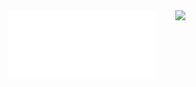 <div style="width: 100%;">
<div style="display: grid; grid-template-columns: 1fr 1fr; grid-gap: 30px;">
<img src="/metrics.base.svg" alt="Metrics">
<a href="https://github.com/anuraghazra/github-readme-stats" style="flex: 0 1 50%;">
<picture>
<source srcset="https://github-readme-stats.vercel.app/api/top-langs/?username=rodrigo-rac2&layout=compact&theme=dark#gh-dark-mode-only" media="(prefers-color-scheme: dark)" />
<source srcset="https://github-readme-stats.vercel.app/api/top-langs/?username=rodrigo-rac2&layout=compact" media="(prefers-color-scheme: light) (prefers-color-scheme: no-preference)" />
<img src="https://github-readme-stats.vercel.app/api?username=rodrigo-rac2&show_icons=true" />
</a>
</div>
</div> 
<!--
<div style="width: 100%;">
<div style="display: grid; grid-template-columns: 1fr 1fr; grid-gap: 30px;">
<img src="/metrics.plugin.isocalendar.svg" alt="Metrics">
<a href="https://github.com/anuraghazra/github-readme-stats" style="flex: 0 1 50%;">
<picture>
<source srcset="https://github-readme-stats.vercel.app/api?username=rodrigo-rac2&hide=contribs&show_icons=true&theme=dark" media="(prefers-color-scheme: dark)" />
<source srcset="https://github-readme-stats.vercel.app/api?username=rodrigo-rac2&hide=contribs&show_icons=true" media="(prefers-color-scheme: light), (prefers-color-scheme: no-preference)" />
<img src="https://github-readme-stats.vercel.app/api?username=rodrigo-rac2&hide=contribs&show_icons=true" />
</picture>
</a>
</div>
</div> 

<!--
**rodrigo-rac2/rodrigo-rac2** is a ✨ _special_ ✨ repository because its `README.md` (this file) appears on your GitHub profile.

Here are some ideas to get you started:

- 🔭 I’m currently working on ...
- 🌱 I’m currently learning ...
- 👯 I’m looking to collaborate on ...
- 🤔 I’m looking for help with ...
- 💬 Ask me about ...
- 📫 How to reach me: ...
- 😄 Pronouns: ...
- ⚡ Fun fact: ...
-->
